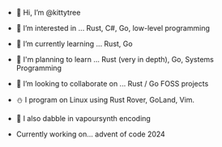 - 👋 Hi, I’m @kittytree
- 👀 I’m interested in ... Rust, C#, Go, low-level programming
- 🌱 I’m currently learning ... Rust, Go
- 🌴 I'm planning to learn ... Rust (very in depth), Go, Systems Programming
- 💞️ I’m looking to collaborate on ... Rust / Go FOSS projects
- ⛄ I program on Linux using Rust Rover, GoLand, Vim.
- 🐼 I also dabble in vapoursynth encoding

- Currently working on... advent of code 2024

<!---
kittytree/kittytree is a ✨ special ✨ repository because its `README.md` (this file) appears on your GitHub profile.
You can click the Preview link to take a look at your changes.
--->
